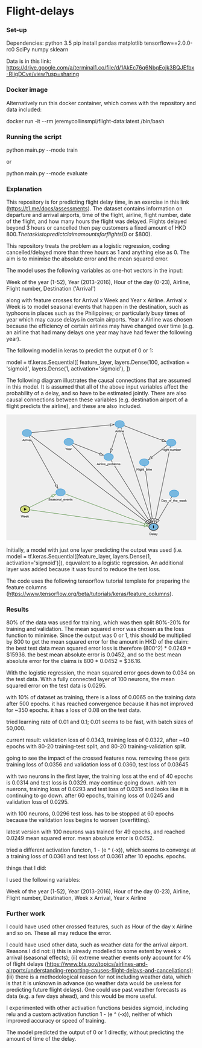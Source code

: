 # Flight-delays
### Set-up


Dependencies:
python 3.5
pip install pandas matplotlib tensorflow==2.0.0-rc0 SciPy numpy sklearn

Data is in this link: https://drive.google.com/a/terminal1.co/file/d/1AkEc76q6NbqEojk3BQJEfbx-RIigDCve/view?usp=sharing

### Docker image


Alternatively run this docker container, which comes with the repository and data included:

docker run -it --rm jeremycollinsmpi/flight-data:latest /bin/bash


### Running the script



python main.py --mode train

or 

python main.py --mode evaluate

### Explanation

This repository is for predicting flight delay time, in an exercise in this link (https://t1.me/docs/assessments).  The dataset contains information on departure and arrival airports, time of the flight, airline, flight number, date of the flight, and how many hours the flight was delayed.  Flights delayed beyond 3 hours or cancelled then pay customers a fixed amount of HKD $800.  The task is to predict claim amounts for flights ($0 or $800).

This repository treats the problem as a logistic regression, coding cancelled/delayed more than three hours as 1 and anything else as 0.  The aim is to minimise the absolute error and the mean squared error.  

The model uses the following variables as one-hot vectors in the input:

Week of the year (1-52), Year (2013-2016), Hour of the day (0-23), Airline, Flight number, Destination ('Arrival')

along with feature crosses for Arrival x Week and Year x Airline.  Arrival x Week is to model seasonal events that happen in the destination, such as typhoons in places such as the Philippines; or particularly busy times of year which may cause delays in certain airports.  Year x Airline was chosen because the efficiency of certain airlines may have changed over time (e.g. an airline that had many delays one year may have had fewer the following year).

The following model in keras to predict the output of 0 or 1:

  model = tf.keras.Sequential([
    feature_layer,
    layers.Dense(100, activation = 'sigmoid',
    layers.Dense(1, activation='sigmoid'),
  ])
 
The following diagram illustrates the causal connections that are assumed in this model.  It is assumed that all of the above input variables affect the probability of a delay, and so have to be estimated jointly.  There are also causal connections between these variables (e.g. destination airport of a flight predicts the airline), and these are also included.

![alt text](https://github.com/JeremyCollinsMPI/Flight-delays/blob/master/dag1.png)

Initially, a model with just one layer predicting the output was used (i.e. model = tf.keras.Sequential([feature_layer, layers.Dense(1, activation='sigmoid')]), equvalent to a logistic regression.  An additional layer was added because it was found to reduce the test loss.

The code uses the following tensorflow tutorial template for preparing the feature columns (https://www.tensorflow.org/beta/tutorials/keras/feature_columns).

### Results

80% of the data was used for training, which was then split 80%-20% for training and validation.  The mean squared error was chosen as the loss function to minimise.  Since the output was 0 or 1, this should be multiplied by 800 to get the mean squared error for the amount in HKD of the claim: the best test data mean squared error loss is therefore (800^2) * 0.0249 = $15936.  the best mean absolute error is 0.0452, and so the best mean absolute error for the claims is 800 * 0.0452 = $36.16.

With the logistic regression, the mean squared error goes down to 0.034 on the test data.  With a fully connected layer of 100 neurons, the mean squared error on the test data is 0.0295.  




with 10% of dataset as training, there is a loss of 0.0065 on the training data after 500 epochs.  it has reached convergence because it has not improved for ~350 epochs.  it has a loss of 0.08 on the test data.  


tried learning rate of 0.01 and 0.1; 0.01 seems to be fast, with batch sizes of 50,000.

current result:
validation loss of 0.0343, training loss of 0.0322, after ~40 epochs with 80-20 training-test split, and 80-20 training-validation split.

going to see the impact of the crossed features now.
removing these gets training loss of 0.0356 and validation loss of 0.0360, test loss of 0.03645

with two neurons in the first layer, the training loss at the end of 40 epochs is 0.0314 and test loss is 0.0329.  may continue going down.
with ten nuerons, training loss of 0.0293 and test loss of 0.0315 and looks like it is continuing to go down.
after 60 epochs, training loss of 0.0245 and validation loss of 0.0295.


with 100 neurons, 0.0296 test loss.  has to be stopped at 60 epochs because the validation loss begins to worsen (overfitting).

latest version with 100 neurons was trained for 49 epochs, and reached 0.0249 mean squared error. mean absolute error is 0.0452. 

tried a different activation functon, 1 - (e ^ (-x)), which seems to converge at a training loss of 0.0361 and test loss of  0.0361 after 10 epochs. epochs.





things that I did:

I used the following variables: 

Week of the year (1-52), Year (2013-2016), Hour of the day (0-23), Airline, Flight number, Destination, Week x Arrival, Year x Airline

### Further work

I could have used other crossed features, such as Hour of the day x Airline and so on.  These all may reduce the error.

I could have used other data, such as weather data for the arrival airport.  Reasons I did not: i) this is already modelled to some extent by week x arrival (seasonal effects); (ii) extreme weather events only account for 4% of flight delays (https://www.bts.gov/topics/airlines-and-airports/understanding-reporting-causes-flight-delays-and-cancellations); (iii) there is a methodological reason for not including weather data, which is that it is unknown in advance (so weather data would be useless for predicting future flight delays).  One could use past weather forecasts as data (e.g. a few days ahead), and this would be more useful.

I experimented with other activation functions besides sigmoid, including relu and a custom activation function 1 - (e ^ (-x)), neither of which improved accuracy or speed of training.

The model predicted the output of 0 or 1 directly, without predicting the amount of time of the delay.  


